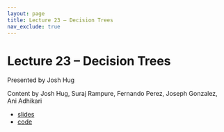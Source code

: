 ```yaml
---
layout: page
title: Lecture 23 – Decision Trees
nav_exclude: true
---
```


# Lecture 23 – Decision Trees

Presented by Josh Hug

Content by Josh Hug, Suraj Rampure, Fernando Perez, Joseph Gonzalez, Ani Adhikari

- [slides](https://docs.google.com/presentation/d/1vAXrAwdypNu3ft0RIgfRylm6zsMBw7Z2HdNsGtj93JM/edit?usp=sharing)
- [code](https://data100.datahub.berkeley.edu/hub/user-redirect/git-sync?repo=https://github.com/DS-100/fa21&subPath=lec/lec23/)
<!--
A reminder – the right column of the table below contains _Quick Checks_. These are **not** required but suggested to help you check your understanding.

<table>
<colgroup>
<col style="width: 25%" />
<col style="width: 25%" />
<col style="width: 25%" />
</colgroup>
<thead>
<tr class="header">
<th></th>
<th>Video</th>
<th>Quick Check</th>
</tr>
</thead>
<tbody>
<tr>
<td><strong>23.1</strong> <br />Using thresholds to convert from predicted probabilities to classifications.</td>
<td><iframe width="300" height="" src="https://youtube.com/embed/BbyI2iMreeQ" frameborder="0" allow="accelerometer; autoplay; encrypted-media; gyroscope; picture-in-picture" allowfullscreen=""></iframe></td>
<td><a href="https://forms.gle/qqE5ASPM1RQiVece7" target="\_blank">23.1</a></td>
</tr>
<tr>
<td><strong>23.2</strong> <br />Defining several metrics of classifier performance – accuracy, precision, and recall. Confusion matrices.</td>
<td><iframe width="300" height="" src="https://youtube.com/embed/4hhYw1iEb7k" frameborder="0" allow="accelerometer; autoplay; encrypted-media; gyroscope; picture-in-picture" allowfullscreen=""></iframe></td>
<td><a href="https://forms.gle/X6BUELWWqCXxizNT9" target="\_blank">23.2</a></td>
</tr>
<tr>
<td><strong>23.3</strong> <br />Using scikit-learn to compute accuracy, precision, recall, and confusion matrices.</td>
<td><iframe width="300" height="" src="https://youtube.com/embed/REQARx0aBCI" frameborder="0" allow="accelerometer; autoplay; encrypted-media; gyroscope; picture-in-picture" allowfullscreen=""></iframe></td>
<td><a href="https://forms.gle/PsTLPt1PTiY8b6qWA" target="\_blank">23.3</a></td>
</tr>
<tr>
<td><strong>23.4</strong> <br />Exploring how threshold impacts accuracy, precision, and recall. Precision-recall curves. ROC curves. AUC.</td>
<td><iframe width="300" height="" src="https://youtube.com/embed/ILI4VmAcf9I" frameborder="0" allow="accelerometer; autoplay; encrypted-media; gyroscope; picture-in-picture" allowfullscreen=""></iframe></td>
<td><a href="https://forms.gle/GZ7TQJr2YK8R2L47A" target="\_blank">23.4</a></td>
</tr>
<tr>
<td><strong>23.5</strong> <br />Exploring the decision boundaries that result from a logistic regression classifier, and their relationship to the model's parameters.</td>
<td><iframe width="300" height="" src="https://youtube.com/embed/TVK7aPI_jZg" frameborder="0" allow="accelerometer; autoplay; encrypted-media; gyroscope; picture-in-picture" allowfullscreen=""></iframe></td>
<td><a href="https://forms.gle/8zzPcPQoGUopZAmg7" target="\_blank">23.5</a></td>
</tr>
<tr>
<td><strong>23.6</strong> <br />Linear separability. Why we sometimes need regularization for logistic regression.</td>
<td><iframe width="300" height="" src="https://youtube.com/embed/DprPIxFVIcc" frameborder="0" allow="accelerometer; autoplay; encrypted-media; gyroscope; picture-in-picture" allowfullscreen=""></iframe></td>
<td><a href="https://forms.gle/2Rar7mKv5MKQUb8G7" target="\_blank">23.6</a></td>
</tr>
<tr>
<td><strong>23.7</strong> <br />Summary. Brief introduction to multiclass classification.</td>
<td><iframe width="300" height="" src="https://youtube.com/embed/Sp2eAPFb2DM" frameborder="0" allow="accelerometer; autoplay; encrypted-media; gyroscope; picture-in-picture" allowfullscreen=""></iframe></td>
<td></td>
</tr>
</tbody></table>
-->
